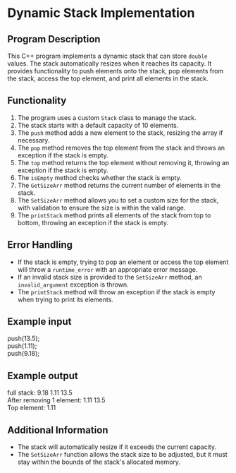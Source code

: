 # Dynamic Stack Implementation

## Program Description  
This C++ program implements a dynamic stack that can store `double` values. 
The stack automatically resizes when it reaches its capacity. It provides functionality to push elements 
onto the stack, pop elements from the stack, access the top element, and print all elements in the stack.

## Functionality  
1. The program uses a custom `Stack` class to manage the stack.  
2. The stack starts with a default capacity of 10 elements.  
3. The `push` method adds a new element to the stack, resizing the array if necessary.  
4. The `pop` method removes the top element from the stack and throws an exception if the stack is empty.  
5. The `top` method returns the top element without removing it, throwing an exception if the stack is empty.  
6. The `isEmpty` method checks whether the stack is empty.  
7. The `GetSizeArr` method returns the current number of elements in the stack.  
8. The `SetSizeArr` method allows you to set a custom size for the stack, with validation to ensure the size is within the valid range.  
9. The `printStack` method prints all elements of the stack from top to bottom, throwing an exception if the stack is empty.

## Error Handling  
- If the stack is empty, trying to pop an element or access the top element will throw a `runtime_error` with an appropriate error message.  
- If an invalid stack size is provided to the `SetSizeArr` method, an `invalid_argument` exception is thrown.  
- The `printStack` method will throw an exception if the stack is empty when trying to print its elements.

## Example input  
push(13.5);  
push(1.11);  
push(9.18);

## Example output  
full stack: 9.18 1.11 13.5  
After removing 1 element: 1.11 13.5  
Top element: 1.11

## Additional Information  
- The stack will automatically resize if it exceeds the current capacity.  
- The `SetSizeArr` function allows the stack size to be adjusted, but it must stay within the bounds of the stack's allocated memory.
